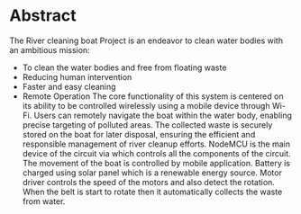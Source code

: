 # Abstract
The River cleaning boat Project is an endeavor to clean water bodies with an ambitious mission:
* To clean the water bodies and free from floating waste 
* Reducing human intervention 
* Faster and easy cleaning 
* Remote Operation
The core functionality of this system is centered on its ability to be controlled wirelessly using a mobile device through Wi-Fi. Users can remotely navigate the boat within the water body, enabling precise targeting of polluted areas. The collected waste is securely stored on the boat for later disposal, ensuring the efficient and responsible management of river cleanup efforts. NodeMCU is the main device of the circuit via which controls all the components of the circuit.  The movement of the boat is controlled by mobile application. Battery is charged using solar panel which is a renewable energy source. Motor driver controls the speed of the motors and also detect the rotation. When the belt is start to rotate then it automatically collects the waste from water.

